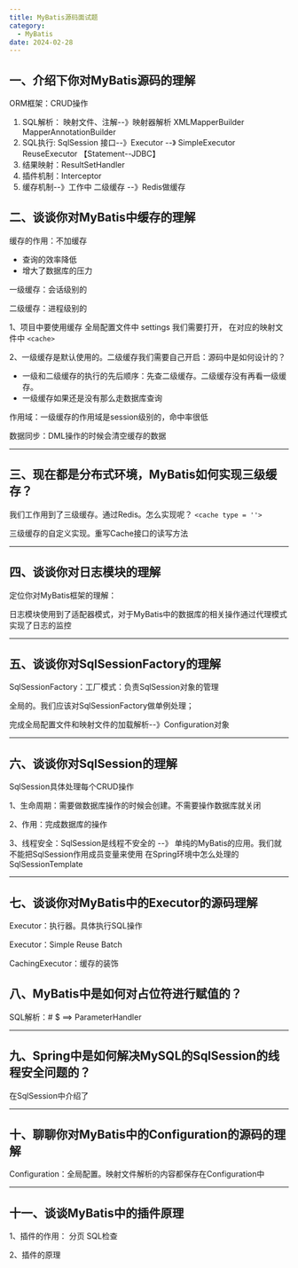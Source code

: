 ```yaml
---
title: MyBatis源码面试题
category:
  - MyBatis
date: 2024-02-28
---
```


<!-- more -->

## 一、介绍下你对MyBatis源码的理解

ORM框架：CRUD操作

1. SQL解析： 映射文件、注解--》映射器解析 XMLMapperBuilder MapperAnnotationBuilder
2. SQL执行: SqlSession 接口--》Executor --》 SimpleExecutor ReuseExecutor 【Statement--JDBC】
3. 结果映射：ResultSetHandler
4. 插件机制：Interceptor
5. 缓存机制--》工作中 二级缓存 --》Redis做缓存

## 二、谈谈你对MyBatis中缓存的理解

缓存的作用：不加缓存 

- 查询的效率降低
- 增大了数据库的压力

一级缓存：会话级别的

二级缓存：进程级别的

1、项目中要使用缓存  全局配置文件中 settings 我们需要打开， 在对应的映射文件中 `<cache>`

2、一级缓存是默认使用的。二级缓存我们需要自己开启：源码中是如何设计的？

- 一级和二级缓存的执行的先后顺序：先查二级缓存。二级缓存没有再看一级缓存。
- 一级缓存如果还是没有那么走数据库查询

作用域：一级缓存的作用域是session级别的，命中率很低

数据同步：DML操作的时候会清空缓存的数据

---

## 三、现在都是分布式环境，MyBatis如何实现三级缓存？

我们工作用到了三级缓存。通过Redis。怎么实现呢？ `<cache type = ''>`

三级缓存的自定义实现。重写Cache接口的读写方法

---

## 四、谈谈你对日志模块的理解

定位你对MyBatis框架的理解：

日志模块使用到了适配器模式，对于MyBatis中的数据库的相关操作通过代理模式实现了日志的监控

---

## 五、谈谈你对SqlSessionFactory的理解

SqlSessionFactory：工厂模式：负责SqlSession对象的管理

全局的。我们应该对SqlSessionFactory做单例处理；

完成全局配置文件和映射文件的加载解析--》Configuration对象

---

## 六、谈谈你对SqlSession的理解

SqlSession具体处理每个CRUD操作

1、生命周期：需要做数据库操作的时候会创建。不需要操作数据库就关闭

2、作用：完成数据库的操作

3、线程安全：SqlSession是线程不安全的 --》 单纯的MyBatis的应用。我们就不能把SqlSession作用成员变量来使用 在Spring环境中怎么处理的  SqlSessionTemplate

---

## 七、谈谈你对MyBatis中的Executor的源码理解

Executor：执行器。具体执行SQL操作

Executor：Simple Reuse Batch

CachingExecutor：缓存的装饰

## 八、MyBatis中是如何对占位符进行赋值的？

SQL解析：# $ ==> ParameterHandler

---

## 九、Spring中是如何解决MySQL的SqlSession的线程安全问题的？

在SqlSession中介绍了

---

## 十、聊聊你对MyBatis中的Configuration的源码的理解

Configuration：全局配置。映射文件解析的内容都保存在Configuration中

---

## 十一、谈谈MyBatis中的插件原理

1、插件的作用： 分页  SQL检查

2、插件的原理
